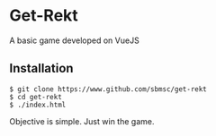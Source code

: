 # Get-Rekt
A basic game developed on VueJS
## Installation

```
$ git clone https://www.github.com/sbmsc/get-rekt
$ cd get-rekt
$ ./index.html

```

Objective is simple. Just win the game.
